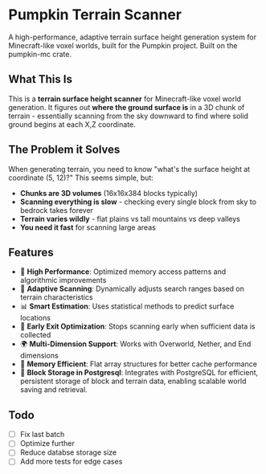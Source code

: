# Pumpkin Terrain Scanner

A high-performance, adaptive terrain surface height generation system for Minecraft-like voxel worlds, built for the Pumpkin project. Built on the pumpkin-mc crate.

## What This Is

This is a **terrain surface height scanner** for Minecraft-like voxel world generation. It figures out **where the ground surface is** in a 3D chunk of terrain - essentially scanning from the sky downward to find where solid ground begins at each X,Z coordinate.

## The Problem it Solves

When generating terrain, you need to know "what's the surface height at coordinate (5, 12)?" This seems simple, but:

- **Chunks are 3D volumes** (16x16x384 blocks typically)
- **Scanning everything is slow** - checking every single block from sky to bedrock takes forever
- **Terrain varies wildly** - flat plains vs tall mountains vs deep valleys
- **You need it fast** for scanning large areas

## Features

- 🚀 **High Performance**: Optimized memory access patterns and algorithmic improvements
- 🎯 **Adaptive Scanning**: Dynamically adjusts search ranges based on terrain characteristics
- 📊 **Smart Estimation**: Uses statistical methods to predict surface locations
- 🔄 **Early Exit Optimization**: Stops scanning early when sufficient data is collected
- 🌍 **Multi-Dimension Support**: Works with Overworld, Nether, and End dimensions
- 💾 **Memory Efficient**: Flat array structures for better cache performance
- 💾 **Block Storage in Postgresql**: Integrates with PostgreSQL for efficient, persistent storage of block and terrain data, enabling scalable world saving and retrieval.

## Todo

- [ ] Fix last batch
- [ ] Optimize further
- [ ] Reduce databse storage size
- [ ] Add more tests for edge cases
